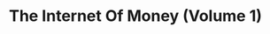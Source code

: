 ---
layout: page-books
title: The Internet Of Money (Volume 1)
subtitle: 
essential: 
categories: ['non-technical']
authors: ['Andreas Antonopoulos']
authors_twitter: ['https://twitter.com/aantonop']
excerpt: When I dove down the rabbit hole of Bitcoin in late 2013, Andreas’ YouTube talks and podcasts pulled me further in, and this book is a compilation of these entertaining and informative talks. The source videos are well worth watching, and this book is a good complement to them.
resource_url: https://theinternetofmoney.info/
amazon_url: https://www.amazon.com/dp/1537000454
wikipedia_url: 
free_url: 
permalink: bitcoin/resources/the-internet-of-money-volume-1
---